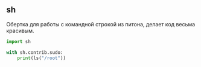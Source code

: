 sh
--------------------------

Обертка для работы с командной строкой из питона, делает код весьма красивым.

```py
import sh

with sh.contrib.sudo:
    print(ls("/root"))
```
